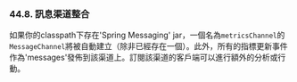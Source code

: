 ### 44.8. 訊息渠道整合

如果你的classpath下存在'Spring Messaging' jar，一個名為`metricsChannel`的`MessageChannel`將被自動建立（除非已經存在一個）。此外，所有的指標更新事件作為'messages'發佈到該渠道上。訂閱該渠道的客戶端可以進行額外的分析或行動。
